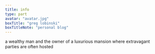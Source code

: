 ```yaml
---
title: info
type: part
avatar: "avatar.jpg"
boxTitle: "greg lobinski"
boxTitleNote: "personal blog"
---
```


a wealthy man and the owner of a luxurious mansion where extravagant parties are often hosted

